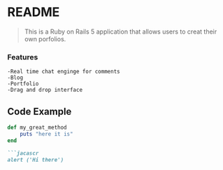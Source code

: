 # README

>This is a Ruby on Rails 5 application that allows users to creat their own porfolios.

### Features

	-Real time chat enginge for comments
	-Blog
	-Portfolio
	-Drag and drop interface

## Code Example

```ruby
def my_great_method
	puts "here it is"
end

```jacascr
alert ('Hi there')



